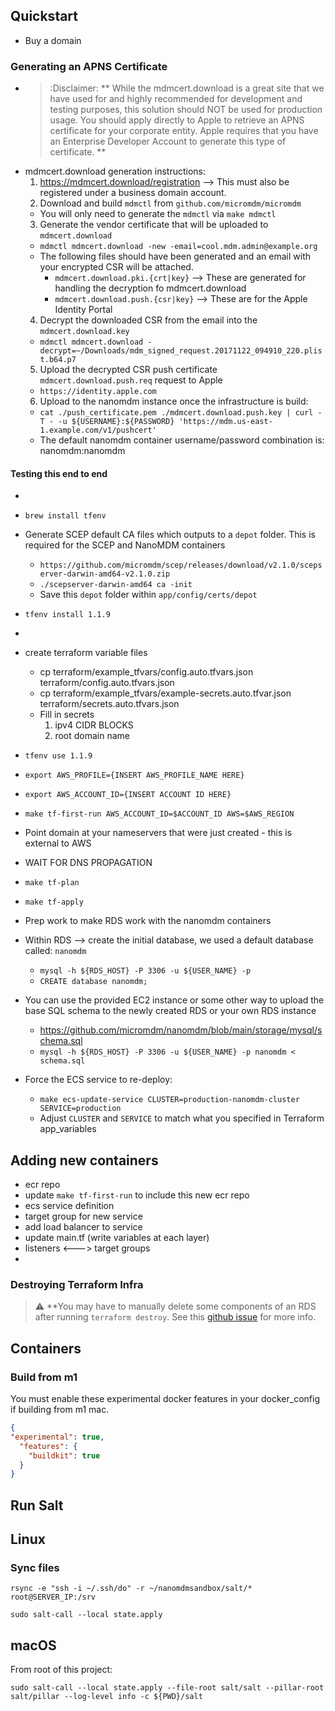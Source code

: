 ## Quickstart

- Buy a domain

### Generating an APNS Certificate
- > :Disclaimer: ** While the mdmcert.download is a great site that we have used for and highly recommended for development and testing purposes, this solution should NOT be used for production usage. You should apply directly to Apple to retrieve an APNS certificate for your corporate entity. Apple requires that you have an Enterprise Developer Account to generate this type of certificate. **
- mdmcert.download generation instructions:
  1. https://mdmcert.download/registration --> This must also be registered under a business domain account.
  2. Download and build `mdmctl` from `github.com/micromdm/micromdm`
    - You will only need to generate the `mdmctl` via `make mdmctl`
  3. Generate the vendor certificate that will be uploaded to `mdmcert.download`
    - `mdmctl mdmcert.download -new -email=cool.mdm.admin@example.org`
    - The following files should have been generated and an email with your encrypted CSR will be attached.
      - `mdmcert.download.pki.{crt|key}` --> These are generated for handling the decryption fo mdmcert.download
      - `mdmcert.download.push.{csr|key}` --> These are for the Apple Identity Portal
  4. Decrypt the downloaded CSR from the email into the `mdmcert.download.key`
    - `mdmctl mdmcert.download -decrypt=~/Downloads/mdm_signed_request.20171122_094910_220.plist.b64.p7`
  5. Upload the decrypted CSR push certificate `mdmcert.download.push.req` request to Apple
    - `https://identity.apple.com`
  6. Upload to the nanomdm instance once the infrastructure is build:
    - `cat ./push_certificate.pem ./mdmcert.download.push.key | curl -T - -u ${USERNAME}:${PASSWORD} 'https://mdm.us-east-1.example.com/v1/pushcert'`
    - The default nanomdm container username/password combination is: nanomdm:nanomdm


#### Testing this end to end
- 


- `brew install tfenv`
- Generate SCEP default CA files which outputs to a `depot` folder. This is required for the SCEP and NanoMDM containers
  - `https://github.com/micromdm/scep/releases/download/v2.1.0/scepserver-darwin-amd64-v2.1.0.zip`
  - `./scepserver-darwin-amd64 ca -init`
  - Save this `depot` folder within `app/config/certs/depot`
- `tfenv install 1.1.9`
- <INSTRUCTIONS FOR GENERATING IAM KEYS>
- create terraform variable files
    - cp terraform/example_tfvars/config.auto.tfvars.json terraform/config.auto.tfvars.json
    - cp terraform/example_tfvars/example-secrets.auto.tfvar.json terraform/secrets.auto.tfvars.json
    - Fill in secrets
      1. ipv4 CIDR BLOCKS
      1. root domain name 

- `tfenv use 1.1.9`
- `export AWS_PROFILE={INSERT AWS_PROFILE_NAME HERE}`
- `export AWS_ACCOUNT_ID={INSERT ACCOUNT ID HERE}`
- `make tf-first-run AWS_ACCOUNT_ID=$ACCOUNT_ID AWS=$AWS_REGION`
- Point domain at your nameservers that were just created - this is external to AWS
- WAIT FOR DNS PROPAGATION
- `make tf-plan`
- `make tf-apply`

- Prep work to make RDS work with the nanomdm containers
- Within RDS --> create the initial database, we used a default database called: `nanomdm`
  - `mysql -h ${RDS_HOST} -P 3306 -u ${USER_NAME} -p`
  - `CREATE database nanomdm;`
- You can use the provided EC2 instance or some other way to upload the base SQL schema to the newly created RDS or your own RDS instance
  - https://github.com/micromdm/nanomdm/blob/main/storage/mysql/schema.sql
  - `mysql -h ${RDS_HOST} -P 3306 -u ${USER_NAME} -p nanomdm < schema.sql`

- Force the ECS service to re-deploy:
  - `make ecs-update-service CLUSTER=production-nanomdm-cluster SERVICE=production`
  - Adjust `CLUSTER` and `SERVICE` to match what you specified in Terraform app_variables

## Adding new containers

- ecr repo
- update `make tf-first-run` to include this new ecr repo
- ecs service definition
- target group for new service
- add load balancer to service
- update main.tf (write variables at each layer)
- listeners <---> target groups
- 


### Destroying Terraform Infra

> :warning: **You may have to manually delete some components of an RDS after running `terraform destroy`. See this [github issue](https://github.com/hashicorp/terraform-provider-aws/issues/4597#issuecomment-912910432) for more info.

## Containers

### Build from m1
You must enable these experimental docker features in your docker_config if building from m1 mac.

```json
{
"experimental": true,
  "features": {
    "buildkit": true
  }
}
```

## Run Salt

## Linux 

### Sync files

```
rsync -e "ssh -i ~/.ssh/do" -r ~/nanomdmsandbox/salt/* root@SERVER_IP:/srv
```

```shell
sudo salt-call --local state.apply
```

## macOS

From root of this project:

```shell
sudo salt-call --local state.apply --file-root salt/salt --pillar-root salt/pillar --log-level info -c ${PWD}/salt
```
